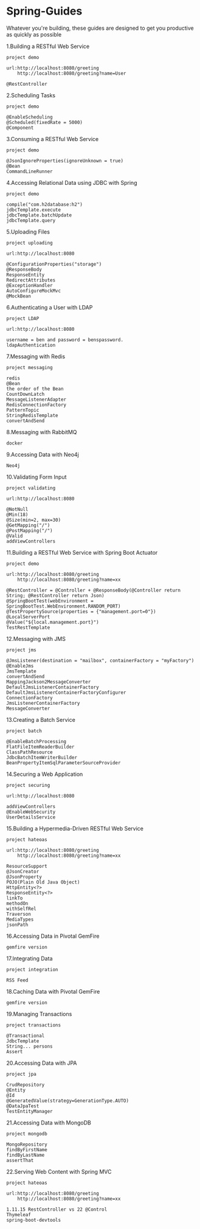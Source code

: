 # Spring-Guides
Whatever you're building, these guides are designed to get you productive as quickly as possible

1.Building a RESTful Web Service

	project demo

	url:http://localhost:8080/greeting
		http://localhost:8080/greeting?name=User

	@RestController


2.Scheduling Tasks 

	project demo

	@EnableScheduling
	@Scheduled(fixedRate = 5000)
	@Component


3.Consuming a RESTful Web Service

	project demo

	@JsonIgnoreProperties(ignoreUnknown = true)
	@Bean
	CommandLineRunner


4.Accessing Relational Data using JDBC with Spring

	project demo
	
	compile("com.h2database:h2")
	jdbcTemplate.execute
	jdbcTemplate.batchUpdate
	jdbcTemplate.query


5.Uploading Files

	project uploading

	url:http://localhost:8080

	@ConfigurationProperties("storage")
	@ResponseBody
	ResponseEntity
	RedirectAttributes
	@ExceptionHandler
	AutoConfigureMockMvc
	@MockBean


6.Authenticating a User with LDAP

	project LDAP

	url:http://localhost:8080

	username = ben and password = benspassword.
	ldapAuthentication


7.Messaging with Redis

	project messaging

	redis
	@Bean
	the order of the Bean	
	CountDownLatch
	MessageListenerAdapter
	RedisConnectionFactory
	PatternTopic
	StringRedisTemplate
	convertAndSend


8.Messaging with RabbitMQ

	docker

	
9.Accessing Data with Neo4j

	Neo4j


10.Validating Form Input

	project validating

	url:http://localhost:8080

    @NotNull
   	@Min(18)
    @Size(min=2, max=30)
	@GetMapping("/")
	@PostMapping("/")
	@Valid
	addViewControllers


11.Building a RESTful Web Service with Spring Boot Actuator 

	project demo
	
	url:http://localhost:8080/greeting
		http://localhost:8080/greeting?name=xx

	@RestController = @Controller + @ResponseBody(@Controller return String; @RestController return Json)
	@SpringBootTest(webEnvironment = SpringBootTest.WebEnvironment.RANDOM_PORT)
	@TestPropertySource(properties = {"management.port=0"})
    @LocalServerPort
    @Value("${local.management.port}")
	TestRestTemplate
	


12.Messaging with JMS

	project jms

	@JmsListener(destination = "mailbox", containerFactory = "myFactory")
	@EnableJms
	JmsTemplate
	convertAndSend
	MappingJackson2MessageConverter
	DefaultJmsListenerContainerFactory
	DefaultJmsListenerContainerFactoryConfigurer
	ConnectionFactory
	JmsListenerContainerFactory
	MessageConverter


13.Creating a Batch Service

	project batch

	@EnableBatchProcessing
	FlatFileItemReaderBuilder
	ClassPathResource
	JdbcBatchItemWriterBuilder
	BeanPropertyItemSqlParameterSourceProvider


14.Securing a Web Application

	project securing

	url:http://localhost:8080

	addViewControllers
	@EnableWebSecurity
	UserDetailsService


15.Building a Hypermedia-Driven RESTful Web Service

	project hateoas
	
	url:http://localhost:8080/greeting
		http://localhost:8080/greeting?name=xx

	ResourceSupport
	@JsonCreator
	@JsonProperty
	POJO(Plain Old Java Object)
	HttpEntity<?>
	ResponseEntity<?>
	linkTo
	methodOn
	withSelfRel
	Traverson
	MediaTypes
	jsonPath


16.Accessing Data in Pivotal GemFire

	gemfire version


17.Integrating Data

	project integration

	RSS Feed


18.Caching Data with Pivotal GemFire

	gemfire version


19.Managing Transactions

	project transactions

	@Transactional
	JdbcTemplate 
	String... persons
	Assert

	
20.Accessing Data with JPA

	project jpa

	CrudRepository
	@Entity
	@Id
	@GeneratedValue(strategy=GenerationType.AUTO)
	@DataJpaTest
	TestEntityManager


21.Accessing Data with MongoDB
	
	project mongodb

	MongoRepository
	findByFirstName
	findByLastName
	assertThat


22.Serving Web Content with Spring MVC

	project hateoas
	
	url:http://localhost:8080/greeting
		http://localhost:8080/greeting?name=xx

	1.11.15 RestController vs 22 @Control
	Thymeleaf
	spring-boot-devtools
